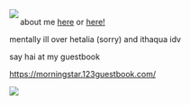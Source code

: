 <img align="left" src="https://i.imgur.com/Ve0kaEc.png">





about me [here](https://sntry.cc/ephemeralflowers) or [here!](https://sntry.cc/helel)

mentally ill over hetalia (sorry) and ithaqua idv

say hai at my guestbook

https://morningstar.123guestbook.com/

![](https://i.imgur.com/fJeAtKR.jpg)
